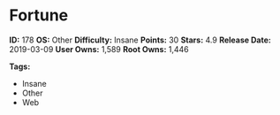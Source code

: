 # Fortune

**ID:** 178
**OS:** Other
**Difficulty:** Insane
**Points:** 30
**Stars:** 4.9
**Release Date:** 2019-03-09
**User Owns:** 1,589
**Root Owns:** 1,446

**Tags:**
- Insane
- Other
- Web

